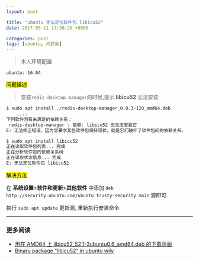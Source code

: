 ```yaml
---
layout: post

title: "ubuntu 无法定位软件包 libicu52"
date: 2017-05-11 17:36:28 +0800

categories: post
tags: [ubuntu, 问题集]
---
```

>本人环境配置
```
ubuntu: 16.04
```

<mark>问题描述</mark>

>安装`redis desktop manager`的时候,提示 **libicu52** 无法安装:

```bash
$ sudo apt install ./redis-desktop-manager_0.8.3-120_amd64.deb
    ....
下列软件包有未满足的依赖关系：
 redis-desktop-manager : 依赖: libicu52 但无法安装它
E: 无法修正错误，因为您要求某些软件包保持现状，就是它们破坏了软件包间的依赖关系。

$ sudo apt install libicu52                                             100 ↵
正在读取软件包列表... 完成
正在分析软件包的依赖关系树       
正在读取状态信息... 完成       
E: 无法定位软件包 libicu52
```

<mark>解决方法</mark>

在 **系统设置**>**软件和更新**>**其他软件** 中添加 `deb http://security.ubuntu.com/ubuntu trusty-security main` 源即可.

执行 `sudo apt update` 更新源, 重新执行安装命令.

---
### 更多阅读
- [用在 AMD64 上 libicu52_52.1-3ubuntu0.6_amd64.deb 的下载页面](http://packages.ubuntu.com/trusty/amd64/libicu52/download)
- [Binary package “libicu52” in ubuntu wily](https://launchpad.net/ubuntu/wily/+package/libicu52)
